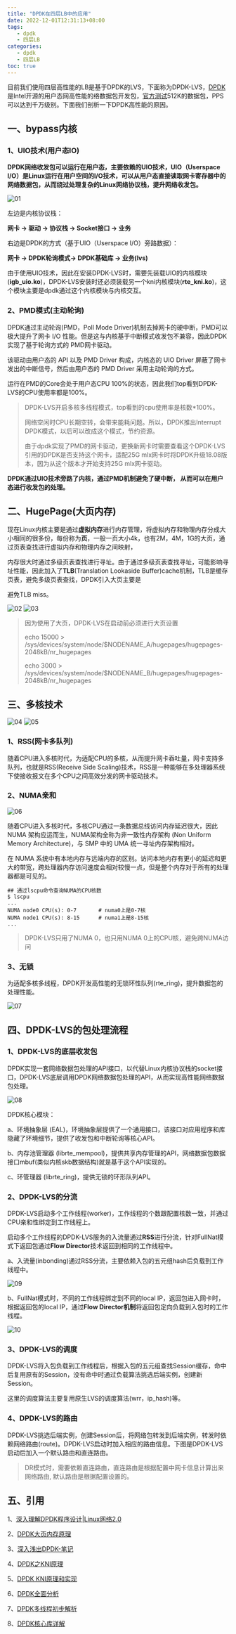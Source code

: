 ```yaml
---
title: "DPDK在四层LB中的应用"
date: 2022-12-01T12:31:13+08:00
tags:
   - dpdk 
   - 四层LB 
categories:
   - dpdk 
   - 四层LB 
toc: true
---
```


目前我们使用四层高性能的LB是基于DPDK的LVS，下面称为DPDK-LVS，[DPDK](https://www.dpdk.org/)是Intel开源的用户态网高性能的络数据包开发包，[官方测试](http://fast.dpdk.org/doc/perf/DPDK_18_08_Intel_NIC_performance_report.pdf)512K的数据包，PPS可以达到千万级别。下面我们剖析一下DPDK高性能的原因。

## 一、bypass内核

### 1、UIO技术(用户态IO)

**DPDK网络收发包可以运行在用户态，主要依赖的UIO技术，UIO（Userspace I/O）是Linux运行在用户空间的I/O技术，可以从用户态直接读取网卡寄存器中的网络数据包，从而绕过处理复杂的Linux网络协议栈，提升网络收发包。**

![01](./uio.png)

左边是内核协议栈：

**网卡 -> 驱动 -> 协议栈 -> Socket接口 -> 业务**

右边是DPDK的方式（基于UIO（Userspace I/O）旁路数据）：

**网卡 -> DPDK轮询模式-> DPDK基础库 -> 业务(lvs)**

由于使用UIO技术，因此在安装DPDK-LVS时，需要先装载UIO的内核模块(**igb_uio.ko**)，DPDK-LVS安装时还必须装载另一个kni内核模块(**rte_kni.ko**)，这个模块主要是dpdk通过这个内核模块与内核交互。

### 2、PMD模式(主动轮询)

DPDK通过主动轮询(PMD，Poll Mode Driver)机制去掉网卡的硬中断，PMD可以极大提升了网卡 I/O 性能。但是这与内核基于中断模式收发包不兼容，因此DPDK实现了基于轮询方式的 PMD网卡驱动。

该驱动由用户态的 API 以及 PMD Driver 构成，内核态的 UIO Driver 屏蔽了网卡发出的中断信号，然后由用户态的 PMD Driver 采用主动轮询的方式。

运行在PMD的Core会处于用户态CPU 100%的状态，因此我们top看到DPDK-LVS的CPU使用率都是100%。

> DPDK-LVS开启多核多线程模式，top看到的cpu使用率是核数*100%。
> 
> 网络空闲时CPU长期空转，会带来能耗问题。所以，DPDK推出Interrupt DPDK模式，以后可以改成这个模式，节约资源。
> 
> 由于dpdk实现了PMD的网卡驱动，更换新网卡时需要查看这个DPDK-LVS引用的DPDK是否支持这个网卡，适配25G mlx网卡时将DPDK升级18.08版本，因为从这个版本才开始支持25G mlx网卡驱动。

**DPDK通过UIO技术旁路了内核，通过PMD机制避免了硬中断， 从而可以在用户态进行收发包的处理。**

## 二、HugePage(大页内存)

现在Linux内核主要是通过**虚拟内存**进行内存管理，将虚拟内存和物理内存分成大小相同的很多份，每份称为**页**，一般一页大小4k，也有2M，4M，1G的大页，通过页表查找进行虚拟内存和物理内存之间映射，

内存很大时通过多级页表查找进行寻址。由于通过多级页表查找寻址，可能影响寻址性能，因此加入了**TLB**(Translation Lookaside Buffer)cache机制，TLB是缓存页表，避免多级页表查找，DPDK引入大页主要是

避免TLB miss。

![02](./v-m.jpg)
![03](./v-m.jpg)

> 因为使用了大页，DPDK-LVS在启动前必须进行大页设置
> 
> echo 15000 > /sys/devices/system/node/$NODENAME_A/hugepages/hugepages-2048kB/nr_hugepages
> 
> echo 3000 > /sys/devices/system/node/$NODENAME_B/hugepages/hugepages-2048kB/nr_hugepages

## 三、多核技术

![04](./m-cpu.png)
![05](./m-cpu01.jpeg)

### 1、RSS(网卡多队列)

随着CPU进入多核时代，为适配CPU的多核，从而提升网卡吞吐量，网卡支持多队列，也就是RSS(Receive Side Scaling)技术，RSS是一种能够在多处理器系统下使接收报文在多个CPU之间高效分发的网卡驱动技术。

### 2、NUMA亲和

![06](./numa.png)

随着CPU进入多核时代，多核CPU通过一条数据总线访问内存延迟很大，因此NUMA 架构应运而生，NUMA架构全称为非一致性内存架构 (Non Uniform Memory Architecture)，与 SMP 中的 UMA 统一寻址内存架构相对。

在 NUMA 系统中有本地内存与远端内存的区别。访问本地内存有更小的延迟和更大的带宽，跨处理器内存访问速度会相对较慢一点，但是整个内存对于所有的处理器都是可见的。  

```shell
## 通过lscpu命令查询NUMA的CPU核数
$ lscpu
...
NUMA node0 CPU(s): 0-7       # numa0上是0-7核
NUMA node1 CPU(s): 8-15      # numa1上是8-15核
...
```

> DPDK-LVS只用了NUMA 0，也只用NUMA 0上的CPU核，避免跨NUMA访问

### 3、无锁

为适配多核多线程，DPDK开发高性能的无锁环性队列(rte_ring)，提升数据包的处理性能。

![07](./ring.png)

## 四、DPDK-LVS的包处理流程

### 1、DPDK-LVS的底层收发包

DPDK实现一套网络数据包处理的API接口，以代替Linux内核协议栈的socket接口，DPDK-LVS底层调用DPDK网络数据包处理的API，从而实现高性能网络数据包处理。

![08](./dpdk-arch.png)

DPDK核心模块：

a、环境抽象层 (EAL)，环境抽象层提供了一个通用接口，该接口对应用程序和库隐藏了环境细节，提供了收发包和中断轮询等核心API。

b、内存池管理器 (librte_mempool)，提供共享内存管理的API，网络数据包数据接口mbuf(类似内核skb数据结构)就是基于这个API实现的。

c、环管理器 (librte_ring)，提供无锁的环形队列API。

### 2、DPDK-LVS的分流

DPDK-LVS启动多个工作线程(worker)，工作线程的个数跟配置核数一致，并通过CPU亲和性绑定到工作线程上。

启动多个工作线程的DPDK-LVS服务的入流量通过**RSS**进行分流，针对FullNat模式下返回包通过**Flow Director**技术返回到相同的工作线程中。

a、入流量(inbonding)通过RSS分流，主要依赖入包的五元组hash后负载到工作线程中。

![09](./rss-dpdk.png)

b、FullNat模式时，不同的工作线程绑定到不同的local IP，返回包进入网卡时，根据返回包的local IP，通过**Flow Director机制**将返回包定向负载到入包时的工作线程。

![10](./fdir.jpeg)

### 3、DPDK-LVS的调度

DPDK-LVS将入包负载到工作线程后，根据入包的五元组查找Session缓存，命中后复用原有的Session，没有命中时通过负载算法挑选后端实例，创建新Session。

这里的调度算法主要复用原生LVS的调度算法(wrr，ip_hash)等。

### 4、DPDK-LVS的路由

DPDK-LVS挑选后端实例，创建Session后，将网络包转发到后端实例，转发时依赖网络路由(route)。DPDK-LVS启动时加入相应的路由信息。下图是DPDK-LVS启动后加入一个默认路由和直连路由。

> DR模式时，需要依赖直连路由，直连路由是根据配置中网卡信息计算出来网络路由,
> 默认路由是根据配置设置的。

## 五、引用

1、[深入理解DPDK程序设计|Linux网络2.0](https://mp.weixin.qq.com/s?__biz=MzkyMTIzMTkzNA==&mid=2247523649&idx=1&sn=5bcdd0efff2d2322df4af877ea61bfcd&chksm=c1846a10f6f3e3061cb336a623a28ec04cedb002f5bf5293175412b0973119d4625fac868870&scene=21#wechat_redirect)

2、[DPDK大页内存原理](https://xie.infoq.cn/article/a7c83189a19387018b8595e98)

3、[深入浅出DPDK-笔记](https://rtoax.blog.csdn.net/article/details/109370979)

4、[DPDK之KNI原理](https://cloud.tencent.com/developer/article/1418603)

5、[DPDK KNI原理和实现](http://blog.chinaunix.net/uid-28541347-id-5856227.html)

6、[DPDK全面分析](https://blog.csdn.net/majianting/article/details/123424912)

7、[DPDK多线程初步解析](https://www.jianshu.com/p/90f0f5e42dcd)

8、[DPDK核心库详解](https://dpdk-docs.readthedocs.io/en/latest/prog_guide/index.html)
